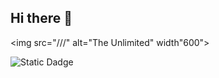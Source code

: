 ## Hi there 👋

<img src="///" alt="The Unlimited" width"600">



![Static Dadge](https://img.shields.io/badge/py-python-blue?logo=python)
